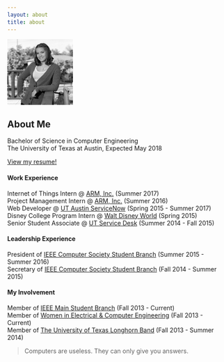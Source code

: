 ```yaml
---
layout: about
title: about
---
```

<img style="width:30%;" class="about-img-page pull-right" src="/images/me.png">

## About Me
Bachelor of Science in Computer Engineering  
The University of Texas at Austin, Expected May 2018

[View my resume!](/resume)

#### Work Experience
Internet of Things Intern @ [ARM, Inc.](http://www.arm.com/) (Summer 2017)  
Project Management Intern @ [ARM, Inc.](http://www.arm.com/) (Summer 2016)  
Web Developer @ [UT Austin ServiceNow](https://centralbusinessoffice.utexas.edu/content/service-now-go-live) (Spring 2015 - Summer 2017)  
Disney College Program Intern @ [Walt Disney World](https://jobs.disneycareers.com/disney-college-program) (Spring 2015)  
Senior Student Associate @ [UT Service Desk](https://www.utexas.edu/its/helpdesk/) (Summer 2014 - Fall 2015)  

#### Leadership Experience
President of [IEEE Computer Society Student Branch](http://ieeecs.ece.utexas.edu) (Summer 2015 - Summer 2016)     
Secretary of [IEEE Computer Society Student Branch](http://ieeecs.ece.utexas.edu) (Fall 2014 - Summer 2015)  

#### My Involvement
Member of [IEEE Main Student Branch](http://ieee.ece.utexas.edu) (Fall 2013 - Current)  
Member of [Women in Electrical & Computer Engineering](http://utwece.org/) (Fall 2013 - Current)  
Member of [The University of Texas Longhorn Band](https://lhb.music.utexas.edu/) (Fall 2013 - Summer 2014)  

> Computers are useless. They can only give you answers.

<span class="contacticon center">
	<a href="mailto:jplunkett@utexas.edu"><i class="fa fa-envelope-square"></i></a>
	<a href="https://github.com/yennster" target="_blank"><i class="fa fa-github-square"></i></a>
	<a href="https://www.linkedin.com/in/jennyplunkett" target="_blank"><i class="fa fa-linkedin-square"></i></a>
	<a href="http://yennster.com" target="_blank"><i class="fa fa-tumblr-square"></i></a>
	<a href="https://twitter.com/yennster57" target="_blank"><i class="fa fa-twitter-square"></i></a>
</span>
